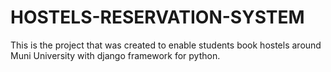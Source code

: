 # HOSTELS-RESERVATION-SYSTEM
This is the project that was created to enable students book hostels around Muni University with django framework for python.
